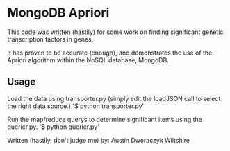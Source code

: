 MongoDB Apriori
===============

This code was written (hastily) for some work on finding significant genetic transcription factors in genes.

It has proven to be accurate (enough), and demonstrates the use of the Apriori algorithm within the NoSQL database, MongoDB.

Usage
-----
Load the data using transporter.py (simply edit the loadJSON call to select the right data source.)
'$ python transporter.py'

Run the map/reduce querys to determine significant items using the querier.py.
'$ python querier.py'

Written (hastily, don't judge me) by: Austin Dworaczyk Wiltshire
